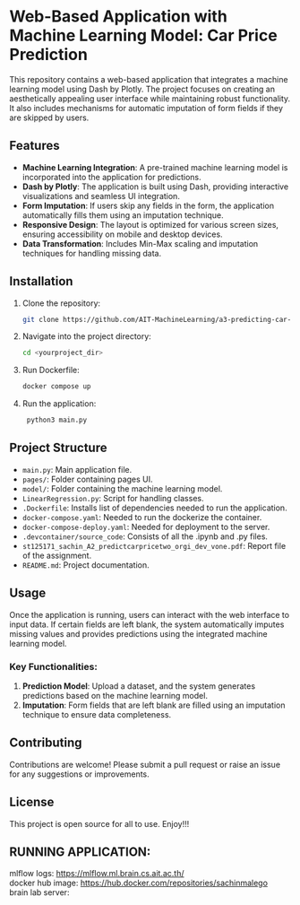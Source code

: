 # Web-Based Application with Machine Learning Model: Car Price Prediction

This repository contains a web-based application that integrates a machine learning model using Dash by Plotly. The project focuses on creating an aesthetically appealing user interface while maintaining robust functionality. It also includes mechanisms for automatic imputation of form fields if they are skipped by users.

## Features

- **Machine Learning Integration**: A pre-trained machine learning model is incorporated into the application for predictions.
- **Dash by Plotly**: The application is built using Dash, providing interactive visualizations and seamless UI integration.
- **Form Imputation**: If users skip any fields in the form, the application automatically fills them using an imputation technique.
- **Responsive Design**: The layout is optimized for various screen sizes, ensuring accessibility on mobile and desktop devices.
- **Data Transformation**: Includes Min-Max scaling and imputation techniques for handling missing data.

## Installation

1. Clone the repository:
   ```bash
   git clone https://github.com/AIT-MachineLearning/a3-predicting-car-prices-sachinmalego.git

2. Navigate into the project directory:
   ```bash
   cd <yourproject_dir>

3. Run Dockerfile:
   ```bash
   docker compose up

4. Run the application:
   ```bash
    python3 main.py

## Project Structure

- `main.py`: Main application file.
- `pages/`: Folder containing pages UI.
- `model/`: Folder containing the machine learning model.
- `LinearRegression.py`: Script for handling classes.
- `.Dockerfile`: Installs list of dependencies needed to run the application.
- `docker-compose.yaml`: Needed to run the dockerize the container.
- `docker-compose-deploy.yaml`: Needed for deployment to the server.
- `.devcontainer/source_code`: Consists of all the .ipynb and .py files.
- `st125171_sachin_A2_predictcarpricetwo_orgi_dev_vone.pdf`: Report file of the assignment.
- `README.md`: Project documentation.

## Usage

Once the application is running, users can interact with the web interface to input data. If certain fields are left blank, the system automatically imputes missing values and provides predictions using the integrated machine learning model.

### Key Functionalities:

1. **Prediction Model**: Upload a dataset, and the system generates predictions based on the machine learning model.
2. **Imputation**: Form fields that are left blank are filled using an imputation technique to ensure data completeness.

## Contributing

Contributions are welcome! Please submit a pull request or raise an issue for any suggestions or improvements.

## License

This project is open source for all to use. Enjoy!!!

## RUNNING APPLICATION:
mlflow logs: https://mlflow.ml.brain.cs.ait.ac.th/   
docker hub image: https://hub.docker.com/repositories/sachinmalego  
brain lab server: 
